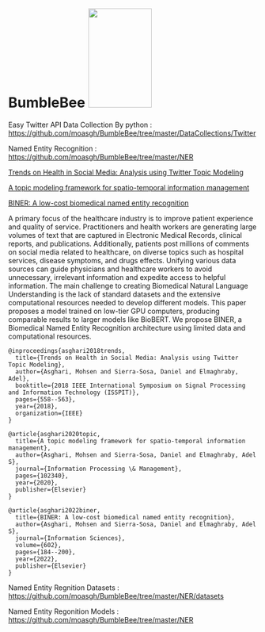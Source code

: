 # BumbleBee <img src="https://user-images.githubusercontent.com/25641555/76114333-d7a63480-5fb3-11ea-96e1-8d2ff27c4a7f.png" width="128" height="200" /> 

Easy Twitter API Data Collection By python : https://github.com/moasgh/BumbleBee/tree/master/DataCollections/Twitter

Named Entity Recognition : https://github.com/moasgh/BumbleBee/tree/master/NER 

[Trends on Health in Social Media: Analysis using Twitter Topic Modeling](https://www.researchgate.net/profile/Mohsen_Asghari5/publication/331205903_Trends_on_Health_in_Social_Media_Analysis_using_Twitter_Topic_Modeling/links/5c75529e299bf1268d28248f/Trends-on-Health-in-Social-Media-Analysis-using-Twitter-Topic-Modeling.pdf)

[A topic modeling framework for spatio-temporal information management](https://www.sciencedirect.com/science/article/pii/S0306457320308359?casa_token=talkTmJVV14AAAAA:C6nfpEeQBd9-gl4ADV21MsZ1DbrAFPA5IGdWlAt_E5l9P5Ts1J9biQR04fLJ91QAGVb0qO6zaFM7)


[BINER: A low-cost biomedical named entity recognition](https://www.sciencedirect.com/science/article/pii/S0020025522003838)

A primary focus of the healthcare industry is to improve patient experience and quality of service. Practitioners and health workers are generating large volumes of text that are captured in Electronic Medical Records, clinical reports, and publications. Additionally, patients post millions of comments on social media related to healthcare, on diverse topics such as hospital services, disease symptoms, and drugs effects. Unifying various data sources can guide physicians and healthcare workers to avoid unnecessary, irrelevant information and expedite access to helpful information. The main challenge to creating Biomedical Natural Language Understanding is the lack of standard datasets and the extensive computational resources needed to develop different models. This paper proposes a model trained on low-tier GPU computers, producing comparable results to larger models like BioBERT. We propose BINER, a Biomedical Named Entity Recognition architecture using limited data and computational resources.


```
@inproceedings{asghari2018trends,
  title={Trends on Health in Social Media: Analysis using Twitter Topic Modeling},
  author={Asghari, Mohsen and Sierra-Sosa, Daniel and Elmaghraby, Adel},
  booktitle={2018 IEEE International Symposium on Signal Processing and Information Technology (ISSPIT)},
  pages={558--563},
  year={2018},
  organization={IEEE}
}

@article{asghari2020topic,
  title={A topic modeling framework for spatio-temporal information management},
  author={Asghari, Mohsen and Sierra-Sosa, Daniel and Elmaghraby, Adel S},
  journal={Information Processing \& Management},
  pages={102340},
  year={2020},
  publisher={Elsevier}
}

@article{asghari2022biner,
  title={BINER: A low-cost biomedical named entity recognition},
  author={Asghari, Mohsen and Sierra-Sosa, Daniel and Elmaghraby, Adel S},
  journal={Information Sciences},
  volume={602},
  pages={184--200},
  year={2022},
  publisher={Elsevier}
}
```

Named Entity Regnition Datasets : https://github.com/moasgh/BumbleBee/tree/master/NER/datasets

Named Entity Regonition Models : https://github.com/moasgh/BumbleBee/tree/master/NER
